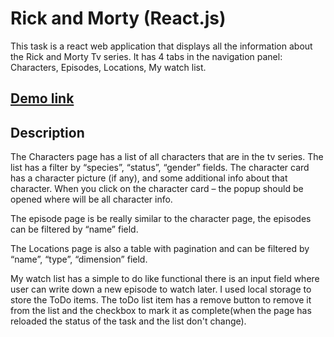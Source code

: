 # Rick and Morty (React.js)

This task is a react web application that displays all the information about the Rick and Morty Tv series. It has 4 tabs in the navigation panel: Characters, Episodes, Locations, My watch list.

## [Demo link](https://dtsehelnyk.github.io/Rick_Morty)

## Description

The Characters page has a list of all characters that are in the tv series. The list has a filter by “species”, “status”, “gender” fields. The character card has a character picture (if any), and some additional info about that character. When you click on the character card – the popup should be opened where will be all character info.

The episode page is be really similar to the character page, the episodes can be filtered by “name” field.

The Locations page is also a table with pagination and can be filtered by “name”, “type”, “dimension” field.

My watch list has a simple to do like functional there is an input field where user can write down a new episode to watch later. I used local storage to store the ToDo items. The toDo list item has a remove button to remove it from the list and the checkbox to mark it as complete(when the page has reloaded the status of the task and the list don't change).
